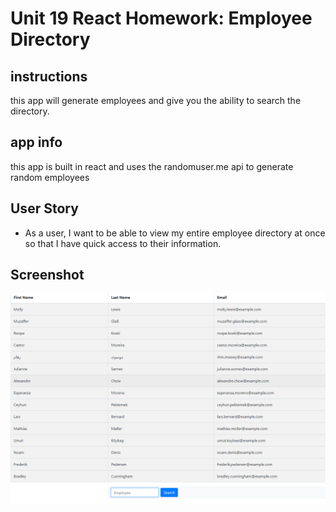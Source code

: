 # Unit 19 React Homework: Employee Directory

## instructions
this app will generate employees and give you the ability to search the directory.

## app info
this app is built in react and uses the randomuser.me api to generate random employees

## User Story

* As a user, I want to be able to view my entire employee directory at once so that I have quick access to their information.

## Screenshot

![screenshot](/screenshot/employee-dir.png)
